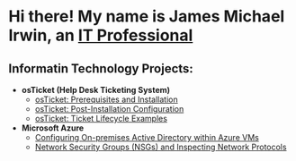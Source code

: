 <h1>Hi there! My name is James Michael Irwin, an <a href="https://www.linkedin.com/in/james-michael-irwin-294391b4/"> IT Professional</a>
  
  <h2>Informatin Technology Projects:</h2>


- <b>osTicket (Help Desk Ticketing System)</b>
  - [osTicket: Prerequisites and Installation](https://github.com/jmirwin1/osticket-prereqs)
  - [osTicket: Post-Installation Configuration](https://github.com/jmirwin1/post-install-config)
  - [osTicket: Ticket Lifecycle Examples](https://github.com/jmirwin1/ticket-lifecycle)
- <b>Microsoft Azure</b>
  - [Configuring On-premises Active Directory within Azure VMs](https://github.com/jmirwin1/configure-ad)
  - [Network Security Groups (NSGs) and Inspecting Network Protocols](https://github.com/jmirwin1/azure-network-protocols)

